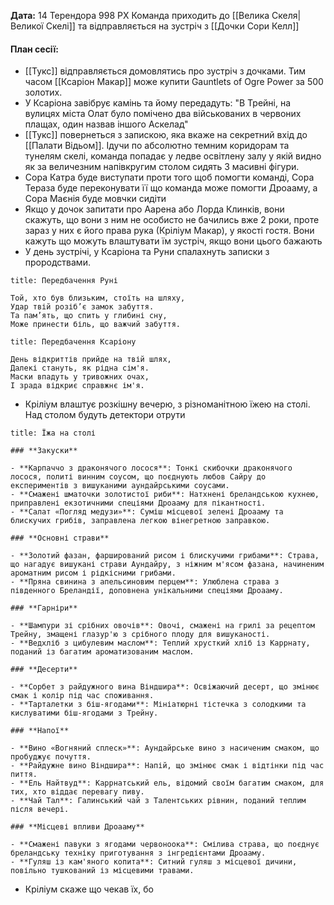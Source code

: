 **Дата:** 14 Терендора 998 РХ
Команда приходить до [[Велика Скеля|Великої Скелі]] та відправляється на зустріч з [[Дочки Сори Келл]]

#### **План сесії:**
- [[Тукс]] відправляється домовлятись про зустріч з дочками. Тим часом [[Ксаріон Макар]] може купити Gauntlets of Ogre Power за 500 золотих. 
- У Ксаріона завібрує камінь та йому передадуть: "В Трейні, на вулицях міста Олат було помічено два військованих в червоних плащах, один назвав іншого Аскелад"
- [[Тукс]] повернеться з запискою, яка вкаже на секретний вхід до [[Палати Відьом]]. Ідучи по абсолютно темним коридорам та тунелям скелі, команда попадає у ледве освітлену залу у якій видно як за величезним напівкругим столом сидять 3 масивні фігури. 
- Сора Катра буде виступати проти того щоб помогти команді, Сора Тераза буде переконувати її що команда може помогти Дроааму, а Сора Маєнія буде мовчки сидіти
- Якщо у дочок запитати про Аарена або Лорда Клинків, вони скажуть, що вони з ним не особисто не бачились вже 2 роки, проте зараз у них є його права рука (Кріліум Макар), у якості гостя. Вони кажуть що можуть влаштувати їм зустріч, якщо вони цього бажають
- У день зустрічі, у Ксаріона та Руни спалахнуть записки з прородствами.
```ad-important
title: Передбачення Руні

Той, хто був близьким, стоїть на шляху,  
Удар твій розіб’є замок забуття.  
Та пам’ять, що спить у глибині сну,
Може принести біль, що важчий забуття.
```
```ad-important
title: Передбачення Ксаріону

День відкриттів прийде на твій шлях,  
Далекі стануть, як рідна сім'я.  
Маски впадуть у тривожних очах,  
І зрада відкриє справжнє ім'я.
```
- Кріліум влаштує розкішну вечерю, з різноманітною їжею на столі. Над столом будуть детектори отрути
```ad-note
title: Їжа на столі

### **Закуски**

- **Карпаччо з драконячого лосося**: Тонкі скибочки драконячого лосося, политі винним соусом, що поєднують любов Сайру до експериментів з вишуканими аундайрськими соусами.
- **Смажені шматочки золотистої риби**: Натхнені бреландською кухнею, приправлені екзотичними спеціями Дроааму для пікантності.
- **Салат «Погляд медузи»**: Суміш місцевої зелені Дроааму та блискучих грибів, заправлена легкою вінегретною заправкою.

### **Основні страви**

- **Золотий фазан, фарширований рисом і блискучими грибами**: Страва, що нагадує вишукані страви Аундайру, з ніжним м'ясом фазана, начиненим ароматним рисом і рідкісними грибами.
- **Пряна свинина з апельсиновим перцем**: Улюблена страва з південного Бреландії, доповнена унікальними спеціями Дроааму.

### **Гарніри**

- **Шампури зі срібних овочів**: Овочі, смажені на грилі за рецептом Трейну, змащені глазур'ю з срібного плоду для вишуканості.
- **Ведхліб з цибулевим маслом**: Теплий хрусткий хліб із Каррнату, поданий із багатим ароматизованим маслом.

### **Десерти**

- **Сорбет з райдужного вина Віндшира**: Освіжаючий десерт, що змінює смак і колір під час споживання.
- **Тарталетки з біш-ягодами**: Мініатюрні тістечка з солодкими та кислуватими біш-ягодами з Трейну.

### **Напої**

- **Вино «Вогняний сплеск»**: Аундайрське вино з насиченим смаком, що пробуджує почуття.
- **Райдужне вино Віндшира**: Напій, що змінює смак і відтінки під час пиття.
- **Ель Найтвуд**: Каррнатський ель, відомий своїм багатим смаком, для тих, хто віддає перевагу пиву.
- **Чай Тал**: Галинський чай з Талентських рівнин, поданий теплим після вечері.

### **Місцеві впливи Дроааму**

- **Смажені павуки з ягодами червоноока**: Смілива страва, що поєднує бреландську техніку приготування з інгредієнтами Дроааму.
- **Гуляш із кам'яного копита**: Ситний гуляш з місцевої дичини, повільно тушкований із місцевими травами.
```
- Кріліум скаже що чекав їх, бо 